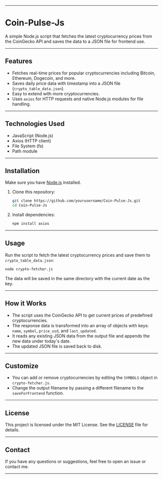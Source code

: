 
---

# Coin-Pulse-Js

A simple Node.js script that fetches the latest cryptocurrency prices from the CoinGecko API and saves the data to a JSON file for frontend use.

---

## Features

* Fetches real-time prices for popular cryptocurrencies including Bitcoin, Ethereum, Dogecoin, and more.
* Saves daily price data with timestamp into a JSON file (`crypto_table_data.json`).
* Easy to extend with more cryptocurrencies.
* Uses `axios` for HTTP requests and native Node.js modules for file handling.

---

## Technologies Used

* JavaScript (Node.js)
* Axios (HTTP client)
* File System (fs)
* Path module

---

## Installation

Make sure you have [Node.js](https://nodejs.org/) installed.

1. Clone this repository:

   ```bash
   git clone https://github.com/yourusername/Coin-Pulse-Js.git
   cd Coin-Pulse-Js
   ```

2. Install dependencies:

   ```bash
   npm install axios
   ```

---

## Usage

Run the script to fetch the latest cryptocurrency prices and save them to `crypto_table_data.json`:

```bash
node crypto-fetcher.js
```

The data will be saved in the same directory with the current date as the key.

---

## How it Works

* The script uses the CoinGecko API to get current prices of predefined cryptocurrencies.
* The response data is transformed into an array of objects with keys: `name`, `symbol`, `price_usd`, and `last_updated`.
* It reads any existing JSON data from the output file and appends the new data under today's date.
* The updated JSON file is saved back to disk.

---

## Customize

* You can add or remove cryptocurrencies by editing the `SYMBOLS` object in `crypto-fetcher.js`.
* Change the output filename by passing a different filename to the `saveForFrontend` function.

---

## License

This project is licensed under the MIT License. See the [LICENSE](LICENSE) file for details.

---

## Contact

If you have any questions or suggestions, feel free to open an issue or contact me.

---

